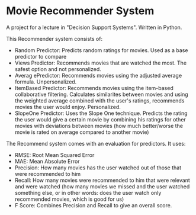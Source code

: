 # Movie Recommender System
A project for a lecture in "Decision Support Systems". Written in Python.

This Recommender system consists of:
- Random Predictor: Predicts random ratings for movies. Used as a base predictor to compare
- Views Predictor: Recommends movies that are watched the most. The safest option and not personalized.
- Averag ePredictor: Recommends movies using the adjusted average formula. Unpersonalized.
- ItemBased Predictor: Recommends movies using the item-based collaborative filtering. Calculates similarites between movies and using the weighted average combined with the user's ratings, recommends movies the user would enjoy. Personalized.
- SlopeOne Predictor: Uses the Slope One technique. Predicts the rating the user would give a certain movie by combining his ratings for other movies with deviations between movies (how much better/worse the movie is rated on average compared to another movie)

The Recommend system comes with an evaluation for predictors.
It uses:
- RMSE: Root Mean Squared Error
- MAE: Mean Absolute Error
- Precision: How many movies has the user watched out of those that were recommended to him
- Recall: How many movies were recommended to him that were relevant and were watched (how many movies we missed and the user watched something else, or in other words: does the user watch only recommended movies, which is good for us)
- F Score: Combines Precision and Recall to give an overall score.


